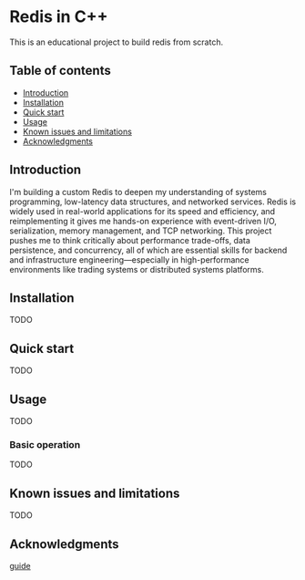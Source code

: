 # Redis in C++

This is an educational project to build redis from scratch.



## Table of contents

* [Introduction](#introduction)
* [Installation](#installation)
* [Quick start](#quick-start)
* [Usage](#usage)
* [Known issues and limitations](#known-issues-and-limitations)
* [Acknowledgments](#acknowledgments)


## Introduction

I'm building a custom Redis to deepen my understanding of systems programming, low-latency data structures, and networked services. Redis is widely used in real-world applications for its speed and efficiency, and reimplementing it gives me hands-on experience with event-driven I/O, serialization, memory management, and TCP networking. This project pushes me to think critically about performance trade-offs, data persistence, and concurrency, all of which are essential skills for backend and infrastructure engineering—especially in high-performance environments like trading systems or distributed systems platforms.


## Installation

TODO


## Quick start

TODO


## Usage

TODO


### Basic operation

TODO


## Known issues and limitations

TODO


## Acknowledgments

[guide](https://build-your-own.org/redis/)